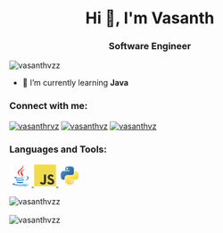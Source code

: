 <h1 align="center">Hi 👋, I'm Vasanth</h1>
<h3 align="center">Software Engineer</h3>

<p align="left"> <img src="https://komarev.com/ghpvc/?username=vasanthvzz&label=Profile%20views&color=0e75b6&style=flat" alt="vasanthvzz" /> </p>

- 🌱 I’m currently learning **Java**

<h3 align="left">Connect with me:</h3>
<p align="left">
<a href="https://www.codechef.com/users/vasanthrvz" target="blank"><img align="center" src="https://cdn.jsdelivr.net/npm/simple-icons@3.1.0/icons/codechef.svg" alt="vasanthrvz" height="30" width="40" /></a>
<a href="https://www.hackerrank.com/vasanthvz" target="blank"><img align="center" src="https://raw.githubusercontent.com/rahuldkjain/github-profile-readme-generator/master/src/images/icons/Social/hackerrank.svg" alt="vasanthvz" height="30" width="40" /></a>
<a href="https://www.leetcode.com/vasanthvz" target="blank"><img align="center" src="https://raw.githubusercontent.com/rahuldkjain/github-profile-readme-generator/master/src/images/icons/Social/leet-code.svg" alt="vasanthvz" height="30" width="40" /></a>
</p>

<h3 align="left">Languages and Tools:</h3>
<p align="left"> <a href="https://www.java.com" target="_blank" rel="noreferrer"> <img src="https://raw.githubusercontent.com/devicons/devicon/master/icons/java/java-original.svg" alt="java" width="40" height="40"/> </a> <a href="https://developer.mozilla.org/en-US/docs/Web/JavaScript" target="_blank" rel="noreferrer"> <img src="https://raw.githubusercontent.com/devicons/devicon/master/icons/javascript/javascript-original.svg" alt="javascript" width="40" height="40"/> </a> <a href="https://www.python.org" target="_blank" rel="noreferrer"> <img src="https://raw.githubusercontent.com/devicons/devicon/master/icons/python/python-original.svg" alt="python" width="40" height="40"/> </a> </p>

<p><img align="center" src="https://github-readme-stats.vercel.app/api/top-langs?username=vasanthvzz&show_icons=true&locale=en&layout=compact" alt="vasanthvzz" /></p>

<p><img align="center" src="https://github-readme-streak-stats.herokuapp.com/?user=vasanthvzz&" alt="vasanthvzz" /></p>
